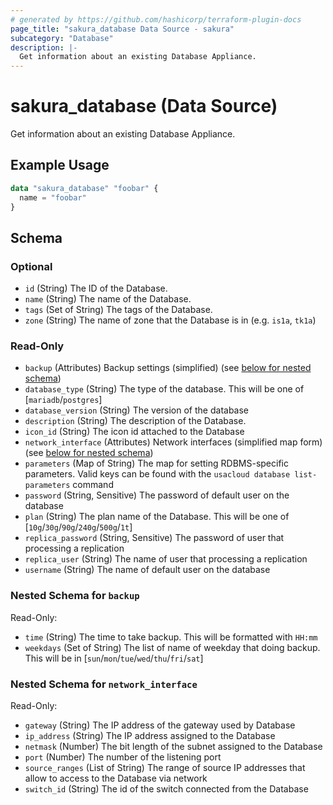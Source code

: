 ```yaml
---
# generated by https://github.com/hashicorp/terraform-plugin-docs
page_title: "sakura_database Data Source - sakura"
subcategory: "Database"
description: |-
  Get information about an existing Database Appliance.
---
```


# sakura_database (Data Source)

Get information about an existing Database Appliance.

## Example Usage

```terraform
data "sakura_database" "foobar" {
  name = "foobar"
}
```

<!-- schema generated by tfplugindocs -->
## Schema

### Optional

- `id` (String) The ID of the Database.
- `name` (String) The name of the Database.
- `tags` (Set of String) The tags of the Database.
- `zone` (String) The name of zone that the Database is in (e.g. `is1a`, `tk1a`)

### Read-Only

- `backup` (Attributes) Backup settings (simplified) (see [below for nested schema](#nestedatt--backup))
- `database_type` (String) The type of the database. This will be one of [`mariadb`/`postgres`]
- `database_version` (String) The version of the database
- `description` (String) The description of the Database.
- `icon_id` (String) The icon id attached to the Database
- `network_interface` (Attributes) Network interfaces (simplified map form) (see [below for nested schema](#nestedatt--network_interface))
- `parameters` (Map of String) The map for setting RDBMS-specific parameters. Valid keys can be found with the `usacloud database list-parameters` command
- `password` (String, Sensitive) The password of default user on the database
- `plan` (String) The plan name of the Database. This will be one of [`10g`/`30g`/`90g`/`240g`/`500g`/`1t`]
- `replica_password` (String, Sensitive) The password of user that processing a replication
- `replica_user` (String) The name of user that processing a replication
- `username` (String) The name of default user on the database

<a id="nestedatt--backup"></a>
### Nested Schema for `backup`

Read-Only:

- `time` (String) The time to take backup. This will be formatted with `HH:mm`
- `weekdays` (Set of String) The list of name of weekday that doing backup. This will be in [`sun`/`mon`/`tue`/`wed`/`thu`/`fri`/`sat`]


<a id="nestedatt--network_interface"></a>
### Nested Schema for `network_interface`

Read-Only:

- `gateway` (String) The IP address of the gateway used by Database
- `ip_address` (String) The IP address assigned to the Database
- `netmask` (Number) The bit length of the subnet assigned to the Database
- `port` (Number) The number of the listening port
- `source_ranges` (List of String) The range of source IP addresses that allow to access to the Database via network
- `switch_id` (String) The id of the switch connected from the Database
